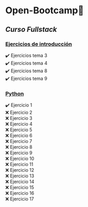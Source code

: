 # Open-Bootcamp📌 

## _Curso Fullstack_


### [Ejercicios de introducción](https://github.com/JGRoldan/Open-Bootcamp/tree/main/EjerciciosDeIntroduccion)
:heavy_check_mark: Ejercicios tema 3  
:heavy_check_mark: Ejercicios tema 4  
:heavy_check_mark: Ejercicios tema 8  
:heavy_check_mark: Ejercicios tema 9  

### [Python](https://github.com/JGRoldan/Open-Bootcamp/tree/main/Python)
:heavy_check_mark: Ejercicio 1  
:x: Ejercicio 2  
:x: Ejercicio 3  
:x: Ejercicio 4  
:x: Ejercicio 5  
:x: Ejercicio 6  
:x: Ejercicio 7  
:x: Ejercicio 8  
:x: Ejercicio 9  
:x: Ejercicio 10  
:x: Ejercicio 11  
:x: Ejercicio 12  
:x: Ejercicio 13  
:x: Ejercicio 14  
:x: Ejercicio 15  
:x: Ejercicio 16  
:x: Ejercicio 17  
